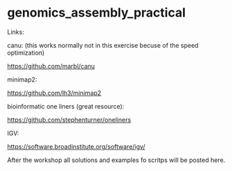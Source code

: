 # genomics_assembly_practical

Links:

canu: (this works normally not in this exercise becuse of the speed optimization)

https://github.com/marbl/canu

minimap2:

https://github.com/lh3/minimap2

bioinformatic one liners (great resource):

https://github.com/stephenturner/oneliners

IGV:

https://software.broadinstitute.org/software/igv/


After the workshop all solutions and examples fo scritps will be posted here.

